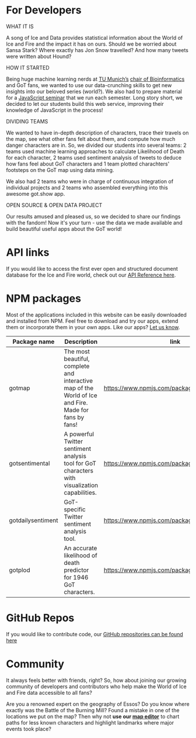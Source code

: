 #  For Developers

WHAT IT IS

A song of Ice and Data provides statistical information about the World of Ice and Fire and the impact it has on ours. Should we be worried about Sansa Stark? Where exactly has Jon Snow travelled? And how many tweets were written about Hound?

HOW IT STARTED

Being huge machine learning nerds at [TU Munich’s](https://www.tum.de/) [chair of Bioinformatics](https://rostlab.org/) and GoT fans, we wanted to use our data-crunching skills to get new insights into our beloved series (world?). We also had to prepare material for a [JavaScript seminar](https://rostlab.org/owiki/index.php/Javascript_technology_2016) that we run each semester. Long story short, we decided to let our students build this web service, improving their knowledge of JavaScript in the process!

DIVIDING TEAMS

We wanted to have in-depth description of characters, trace their travels on the map, see what other fans felt about them, and compute how much danger characters are in. So, we divided our students into several teams: 2 teams used machine learning approaches to calculate Likelihood of Death for each character, 2 teams used sentiment analysis of tweets to deduce how fans feel about GoT characters and 1 team plotted charachters' footsteps on the GoT map using data mining.

We also had 2 teams who were in charge of continuous integration of individual projects and 2 teams who assembled everything into this awesome got.show app.

OPEN SOURCE & OPEN DATA PROJECT

Our results amused and pleased us, so we decided to share our findings with the fandom!
Now it's your turn - use the data we made available and build beautiful useful apps about the GoT world!

# API links
If you would like to access the first ever open and structured document database for the Ice and Fire world, check out our [API Reference here](https://api.got.show/doc/). 

# NPM packages
Most of the applications included in this website can be easily downloaded and installed from NPM. Feel free to download and try our apps, extend them or incorporate them in your own apps. Like our apps? [Let us know](https://twitter.com/GotJstech).

| Package name  | Description   | link  |
|---|---|---|
| gotmap  | The most beautiful, complete and interactive map of the World of Ice and Fire. Made for fans by fans!  | https://www.npmjs.com/package/gotmap  |
|  gotsentimental | A powerful Twitter sentiment analysis tool for GoT characters with visualization capabilities.   |  https://www.npmjs.com/package/gotsentimental |
| gotdailysentiment  | GoT-specific Twitter sentiment analysis tool.  |  https://www.npmjs.com/package/gotdailysentiment |
| gotplod  | An accurate likelihood of death predictor for 1946 GoT characters.   |  https://www.npmjs.com/package/gotplod |

# GitHub Repos
If you would like to contribute code, our [GitHub repositories can be found here](https://github.com/Rostlab?utf8=%E2%9C%93&q=JS16&type=&language=)

# Community
It always feels better with friends, right? So, how about joining our growing community of developers and contributors who help make the World of Ice and Fire data accessible to all fans?  

Are you a renowned expert on the geography of Essos? Do you know where exactly was the Battle of the Burning Mill? Found a mistake in one of the locations we put on the map? Then why not **use our [map editor](https://map.got.show)** to chart paths for less known characters and highlight landmarks where major events took place?  
